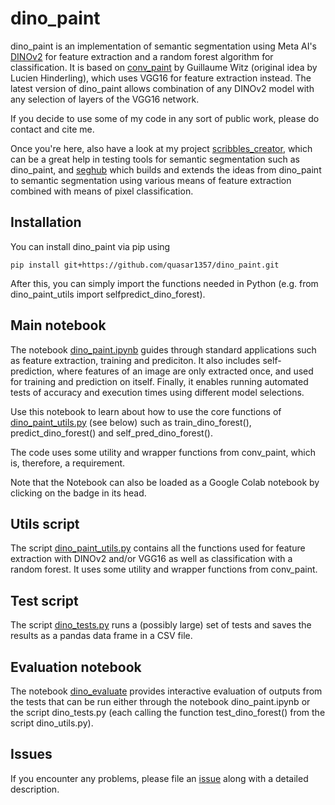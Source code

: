 # dino_paint

dino_paint is an implementation of semantic segmentation using Meta AI's [DINOv2](https://github.com/facebookresearch/dinov2) for feature extraction and a random forest algorithm for classification. It is based on [conv_paint](https://github.com/guiwitz/napari-convpaint) by Guillaume Witz (original idea by Lucien Hinderling), which uses VGG16 for feature extraction instead. The latest version of dino_paint allows combination of any DINOv2 model with any selection of layers of the VGG16 network.

If you decide to use some of my code in any sort of public work, please do contact and cite me.

Once you're here, also have a look at my project [scribbles_creator](https://github.com/quasar1357/scribbles_creator), which can be a great help in testing tools for semantic segmentation such as dino_paint, and [seghub](https://github.com/quasar1357/scribbles_creator) which builds and extends the ideas from dino_paint to semantic segmentation using various means of feature extraction combined with means of pixel classification.

## Installation
You can install dino_paint via pip using

    pip install git+https://github.com/quasar1357/dino_paint.git

After this, you can simply import the functions needed in Python (e.g. from dino_paint_utils import selfpredict_dino_forest).


## Main notebook

The notebook [dino_paint.ipynb](dino_paint.ipynb) guides through standard applications such as feature extraction, training and prediciton. It also includes self-prediction, where features of an image are only extracted once, and used for training and prediction on itself. Finally, it enables running automated tests of accuracy and execution times using different model selections.

Use this notebook to learn about how to use the core functions of [dino_paint_utils.py](dino_paint_utils.py) (see below) such as train_dino_forest(), predict_dino_forest() and self_pred_dino_forest().

The code uses some utility and wrapper functions from conv_paint, which is, therefore, a requirement.

Note that the Notebook can also be loaded as a Google Colab notebook by clicking on the badge in its head.

## Utils script

The script [dino_paint_utils.py](dino_paint_utils.py) contains all the functions used for feature extraction with DINOv2 and/or VGG16 as well as classification with a random forest. It uses some utility and wrapper functions from conv_paint.

## Test script

The script [dino_tests.py](dino_tests.py) runs a (possibly large) set of tests and saves the results as a pandas data frame in a CSV file.

## Evaluation notebook

The notebook [dino_evaluate](dino_evaluate) provides interactive evaluation of outputs from the tests that can be run either through the notebook dino_paint.ipynb or the script dino_tests.py (each calling the function test_dino_forest() from the script dino_utils.py).

## Issues
If you encounter any problems, please file an [issue](https://github.com/quasar1357/dino_paint/issues) along with a detailed description.
